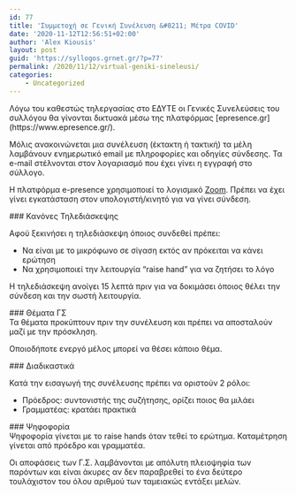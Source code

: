 ```yaml
---
id: 77
title: 'Συμμετοχή σε Γενική Συνέλευση &#8211; Μέτρα COVID'
date: '2020-11-12T12:56:51+02:00'
author: 'Alex Kiousis'
layout: post
guid: 'https://syllogos.grnet.gr/?p=77'
permalink: /2020/11/12/virtual-geniki-sineleusi/
categories:
    - Uncategorized
---
```


<div class="wp-block-group"><div class="wp-block-group__inner-container"><div class="wp-block-group"><div class="wp-block-group__inner-container">Λόγω του καθεστώς τηλεργασίας στο ΕΔΥΤΕ οι Γενικές Συνελεύσεις του συλλόγου θα γίνονται δικτυακά μέσω της πλατφόρμας [epresence.gr](https://www.epresence.gr/).

Μόλις ανακοινώνεται μια συνέλευση (έκτακτη ή τακτική) τα μέλη λαμβάνουν ενημερωτικό email με πληροφορίες και οδηγίες σύνδεσης. Τα e-mail στέλνονται στον λογαριασμό που έχει γίνει η εγγραφή στο σύλλογο.

Η πλατφόρμα e-presence χρησιμοποιεί το λογισμικό [Zoom](https://zoom.us/). Πρέπει να έχει γίνει εγκατάσταση στον υπολογιστή/κινητό για να γίνει σύνδεση.

</div></div></div></div><div class="wp-block-group"><div class="wp-block-group__inner-container">### Κανόνες Τηλεδιάσκεψης

Αφού ξεκινήσει η τηλεδιάσκεψη όποιος συνδεθεί πρέπει:

- Να είναι με το μικρόφωνο σε σίγαση εκτός αν πρόκειται να κάνει ερώτηση
- Να χρησιμοποιεί την λειτουργία “raise hand” για να ζητήσει το λόγο

Η τηλεδιάσκεψη ανοίγει 15 λεπτά πριν για να δοκιμάσει όποιος θέλει την σύνδεση και την σωστή λειτουργία.

</div></div><div class="wp-block-group"><div class="wp-block-group__inner-container"><div class="wp-block-group"><div class="wp-block-group__inner-container">### Θέματα ΓΣ

</div></div>Τα θέματα προκύπτουν πριν την συνέλευση και πρέπει να αποσταλούν μαζί με την πρόσκληση.

Οποιοδήποτε ενεργό μέλος μπορεί να θέσει κάποιο θέμα.

</div></div>### Διαδικαστικά

Κατά την εισαγωγή της συνέλευσης πρέπει να οριστούν 2 ρόλοι:

- Πρόεδρος: συντονιστής της συζήτησης, ορίζει ποιος θα μιλάει
- Γραμματέας: κρατάει πρακτικά

<div class="wp-block-group"><div class="wp-block-group__inner-container">### Ψηφοφορία

</div></div>Ψηφοφορία γίνεται με το raise hands όταν τεθεί το ερώτημα.  
Καταμέτρηση γίνεται από πρόεδρο και γραμματέα.

Οι αποφάσεις των Γ.Σ. λαμβάνονται με απόλυτη πλειοψηφία των παρόντων και είναι άκυρες αν δεν παραβρεθεί το ένα δεύτερο τουλάχιστον του όλου αριθμού των ταμειακώς εντάξει μελών.